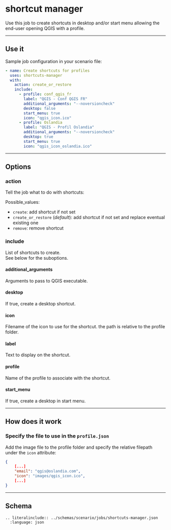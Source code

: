# shortcut manager

Use this job to create shortcuts in desktop and/or start menu allowing the end-user opening QGIS with a profile.

----

## Use it

Sample job configuration in your scenario file:

```yaml
- name: Create shortcuts for profiles
  uses: shortcuts-manager
  with:
    action: create_or_restore
    include:
      - profile: conf_qgis_fr
        label: "QGIS - Conf QGIS FR"
        additional_arguments: "--noversioncheck"
        desktop: false
        start_menu: true
        icon: "qgis_icon.ico"
      - profile: Oslandia
        label: "QGIS - Profil Oslandia"
        additional_arguments: "--noversioncheck"
        desktop: true
        start_menu: true
        icon: "qgis_icon_oslandia.ico"
```

----

## Options

### action

Tell the job what to do with shortcuts:

Possible_values:

- `create`: add shortcut if not set
- `create_or_restore` (_default_): add shortcut if not set and replace eventual existing one
- `remove`: remove shortcut

### include

List of shortcuts to create.  
See below for the suboptions.

#### additional_arguments

Arguments to pass to QGIS executable.

#### desktop

If true, create a desktop shortcut.

#### icon

Filename of the icon to use for the shortcut. the path is relative to the profile folder.

#### label

Text to display on the shortcut.

#### profile

Name of the profile to associate with the shortcut.

#### start_menu

If true, create a desktop in start menu.

----

## How does it work

### Specify the file to use in the `profile.json`

Add the image file to the profile folder and specify the relative filepath under the `icon` attribute:

```json
{
    [...]
    "email": "qgis@oslandia.com",
    "icon": "images/qgis_icon.ico",
    [...]
}
```

----

## Schema

```{eval-rst}
.. literalinclude:: ../schemas/scenario/jobs/shortcuts-manager.json
  :language: json
```
